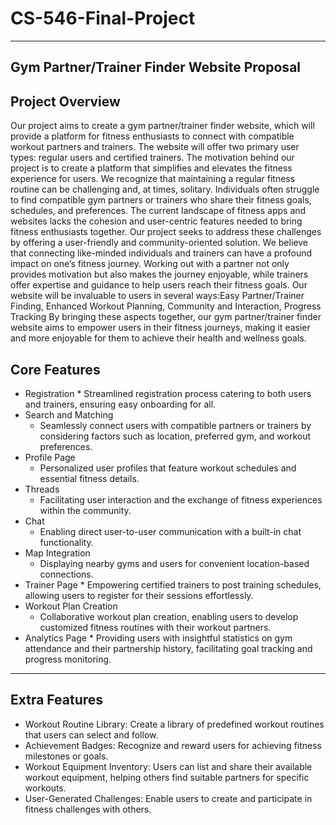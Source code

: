 # CS-546-Final-Project

---

## Gym Partner/Trainer Finder Website Proposal

## Project Overview

Our project aims to create a gym partner/trainer finder website, which will provide a platform for fitness enthusiasts to connect with compatible workout partners and trainers. The website will offer two primary user types: regular users and certified trainers.
The motivation behind our project is to create a platform that simplifies and elevates the fitness experience for users. We recognize that maintaining a regular fitness routine can be challenging and, at times, solitary. Individuals often struggle to find compatible gym partners or trainers who share their fitness goals, schedules, and preferences. The current landscape of fitness apps and websites lacks the cohesion and user-centric features needed to bring fitness enthusiasts together.
Our project seeks to address these challenges by offering a user-friendly and community-oriented solution. We believe that connecting like-minded individuals and trainers can have a profound impact on one’s fitness journey. Working out with a partner not only provides motivation but also makes the journey enjoyable, while trainers offer expertise and guidance to help users reach their fitness goals.
Our website will be invaluable to users in several ways:Easy Partner/Trainer Finding, Enhanced Workout Planning, Community and Interaction, Progress Tracking By bringing these aspects together, our gym partner/trainer finder website aims to empower users in their fitness journeys, making it easier and more enjoyable for them to achieve their health and wellness goals.

## Core Features

-   Registration \* Streamlined registration process catering to both users and trainers, ensuring easy onboarding
    for all.
-   Search and Matching
    -   Seamlessly connect users with compatible partners or trainers by considering factors such as location, preferred gym, and workout preferences.
-   Profile Page
    -   Personalized user profiles that feature workout schedules and essential fitness details.
-   Threads
    -   Facilitating user interaction and the exchange of fitness experiences within the community.
-   Chat
    -   Enabling direct user-to-user communication with a built-in chat functionality.
-   Map Integration
    -   Displaying nearby gyms and users for convenient location-based connections.
-   Trainer Page \* Empowering certified trainers to post training schedules, allowing users to register for their
    sessions effortlessly.
-   Workout Plan Creation
    -   Collaborative workout plan creation, enabling users to develop customized fitness routines with their workout partners.
-   Analytics Page \* Providing users with insightful statistics on gym attendance and their partnership history,
    facilitating goal tracking and progress monitoring.

---

## Extra Features

-   Workout Routine Library: Create a library of predefined workout routines that users can select and follow.
-   Achievement Badges: Recognize and reward users for achieving fitness milestones or goals.
-   Workout Equipment Inventory: Users can list and share their available workout equipment,
    helping others find suitable partners for specific workouts.
-   User-Generated Challenges: Enable users to create and participate in fitness challenges with others.
